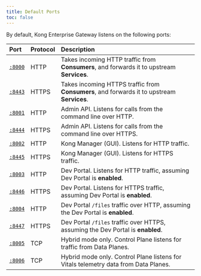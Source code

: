 ```yaml
---
title: Default Ports
toc: false
---
```

By default, Kong Enterprise Gateway listens on the following ports:

| Port                                                                               | Protocol | Description |
|:-----------------------------------------------------------------------------------|:---------|:--|
| [`:8000`](/enterprise/{{page.kong_version}}/property-reference/#proxy_listen)      | HTTP     | Takes incoming HTTP traffic from **Consumers**, and forwards it to upstream **Services**. |
| [`:8443`](/enterprise/{{page.kong_version}}/property-reference/#proxy_listen)      | HTTPS    | Takes incoming HTTPS traffic from **Consumers**, and forwards it to upstream **Services**. |
| [`:8001`](/enterprise/{{page.kong_version}}/property-reference/#admin_api_uri)     | HTTP     | Admin API. Listens for calls from the command line over HTTP. |
| [`:8444`](/enterprise/{{page.kong_version}}/property-reference/#admin_api_uri)     | HTTPS    | Admin API. Listens for calls from the command line over HTTPS. |
| [`:8002`](/enterprise/{{page.kong_version}}/property-reference/#admin_gui_listen)  | HTTP     | Kong Manager (GUI). Listens for HTTP traffic. |
| [`:8445`](/enterprise/{{page.kong_version}}/property-reference/#admin_gui_listen)  | HTTPS    | Kong Manager (GUI). Listens for HTTPS traffic. |
| [`:8003`](/enterprise/{{page.kong_version}}/property-reference/#portal_gui_listen) | HTTP     | Dev Portal. Listens for HTTP traffic, assuming Dev Portal is **enabled**. |
| [`:8446`](/enterprise/{{page.kong_version}}/property-reference/#portal_gui_listen) | HTTPS    | Dev Portal. Listens for HTTPS traffic, assuming Dev Portal is **enabled**. |
| [`:8004`](/enterprise/{{page.kong_version}}/property-reference/#portal_api_listen) | HTTP     | Dev Portal `/files` traffic over HTTP, assuming the Dev Portal is **enabled**. |
| [`:8447`](/enterprise/{{page.kong_version}}/property-reference/#portal_api_listen) | HTTPS    | Dev Portal `/files` traffic over HTTPS, assuming the Dev Portal is **enabled**. |
| [`:8005`](/enterprise/{{page.kong_version}}/deployment/hybrid-mode-setup/)         | TCP     | Hybrid mode only. Control Plane listens for traffic from Data Planes. |
| [`:8006`](/enterprise/{{page.kong_version}}/deployment/hybrid-mode-setup/)         | TCP     | Hybrid mode only. Control Plane listens for Vitals telemetry data from Data Planes. |
